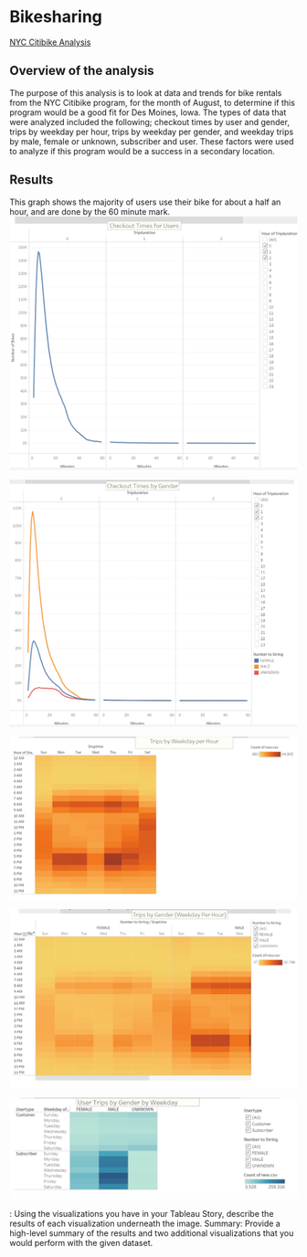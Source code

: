 # Bikesharing
[NYC Citibike Analysis](https://public.tableau.com/views/NYCCitibikeAnalysis_16339108236960/NYCCitibikeAnalysis?:language=en-US&:display_count=n&:origin=viz_share_link)

## Overview of the analysis

The purpose of this analysis is to look at data and trends for bike rentals from the NYC Citibike program, for the month of August, to determine if this program would be a good fit for Des Moines, Iowa. The types of data that were analyzed included the following; checkout times by user and gender, trips by weekday per hour, trips by weekday per gender, and weekday trips by male, female or unknown, subscriber and user. These factors were used to analyze if this program would be a success in a secondary location.


## Results
This graph shows the majority of users use their bike for about a half an hour, and are done by the 60 minute mark. 
![pic1](https://github.com/Klubbers0/bikesharing/blob/3e6c55f695dfbaf0c0e047563fcd4598c6ac1651/chkoutimeuser.PNG)

![pic2](https://github.com/Klubbers0/bikesharing/blob/3e6c55f695dfbaf0c0e047563fcd4598c6ac1651/ckouttimesbygndr.PNG)

![pic3](https://github.com/Klubbers0/bikesharing/blob/3e6c55f695dfbaf0c0e047563fcd4598c6ac1651/tripbywkday.PNG)

![pic4](https://github.com/Klubbers0/bikesharing/blob/3e6c55f695dfbaf0c0e047563fcd4598c6ac1651/tripsbygender.png)

![pic5](https://github.com/Klubbers0/bikesharing/blob/3e6c55f695dfbaf0c0e047563fcd4598c6ac1651/usertripbywkday_blue.PNG)

: Using the visualizations you have in your Tableau Story, describe the results of each visualization underneath the image.
Summary: Provide a high-level summary of the results and two additional visualizations that you would perform with the given dataset.
